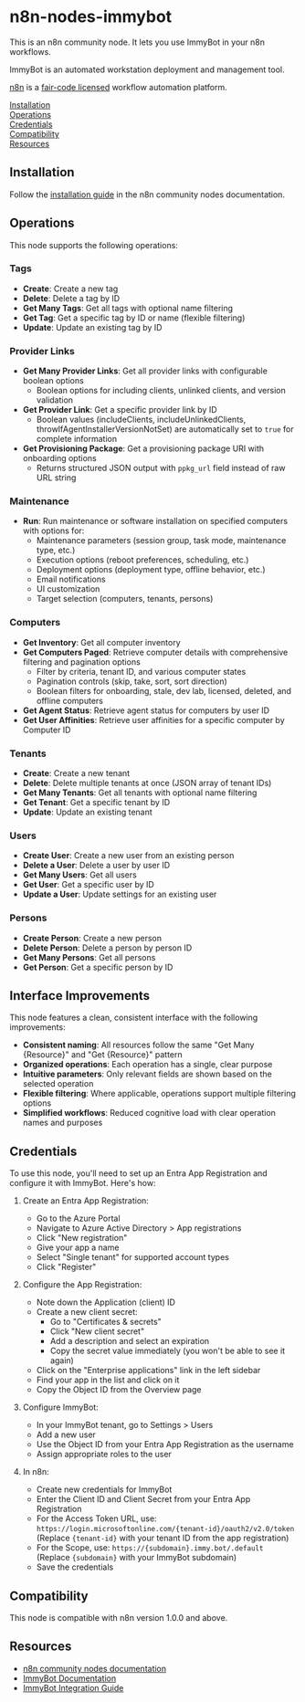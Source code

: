 # n8n-nodes-immybot

This is an n8n community node. It lets you use ImmyBot in your n8n workflows.

ImmyBot is an automated workstation deployment and management tool.

[n8n](https://n8n.io/) is a [fair-code licensed](https://docs.n8n.io/reference/license/) workflow automation platform.

[Installation](#installation)  
[Operations](#operations)  
[Credentials](#credentials)  
[Compatibility](#compatibility)  
[Resources](#resources)  

## Installation

Follow the [installation guide](https://docs.n8n.io/integrations/community-nodes/installation/) in the n8n community nodes documentation.

## Operations

This node supports the following operations:

### Tags
- **Create**: Create a new tag
- **Delete**: Delete a tag by ID
- **Get Many Tags**: Get all tags with optional name filtering
- **Get Tag**: Get a specific tag by ID or name (flexible filtering)
- **Update**: Update an existing tag by ID

### Provider Links
- **Get Many Provider Links**: Get all provider links with configurable boolean options
  - Boolean options for including clients, unlinked clients, and version validation
- **Get Provider Link**: Get a specific provider link by ID
  - Boolean values (includeClients, includeUnlinkedClients, throwIfAgentInstallerVersionNotSet) are automatically set to `true` for complete information
- **Get Provisioning Package**: Get a provisioning package URI with onboarding options
  - Returns structured JSON output with `ppkg_url` field instead of raw URL string

### Maintenance
- **Run**: Run maintenance or software installation on specified computers with options for:
  - Maintenance parameters (session group, task mode, maintenance type, etc.)
  - Execution options (reboot preferences, scheduling, etc.)
  - Deployment options (deployment type, offline behavior, etc.)
  - Email notifications
  - UI customization
  - Target selection (computers, tenants, persons)

### Computers
- **Get Inventory**: Get all computer inventory
- **Get Computers Paged**: Retrieve computer details with comprehensive filtering and pagination options
  - Filter by criteria, tenant ID, and various computer states
  - Pagination controls (skip, take, sort, sort direction)
  - Boolean filters for onboarding, stale, dev lab, licensed, deleted, and offline computers
- **Get Agent Status**: Retrieve agent status for computers by user ID
- **Get User Affinities**: Retrieve user affinities for a specific computer by Computer ID

### Tenants
- **Create**: Create a new tenant
- **Delete**: Delete multiple tenants at once (JSON array of tenant IDs)
- **Get Many Tenants**: Get all tenants with optional name filtering
- **Get Tenant**: Get a specific tenant by ID
- **Update**: Update an existing tenant

### Users
- **Create User**: Create a new user from an existing person
- **Delete a User**: Delete a user by user ID
- **Get Many Users**: Get all users
- **Get User**: Get a specific user by ID
- **Update a User**: Update settings for an existing user

### Persons
- **Create Person**: Create a new person
- **Delete Person**: Delete a person by person ID
- **Get Many Persons**: Get all persons
- **Get Person**: Get a specific person by ID

## Interface Improvements

This node features a clean, consistent interface with the following improvements:

- **Consistent naming**: All resources follow the same "Get Many {Resource}" and "Get {Resource}" pattern
- **Organized operations**: Each operation has a single, clear purpose
- **Intuitive parameters**: Only relevant fields are shown based on the selected operation
- **Flexible filtering**: Where applicable, operations support multiple filtering options
- **Simplified workflows**: Reduced cognitive load with clear operation names and purposes

## Credentials

To use this node, you'll need to set up an Entra App Registration and configure it with ImmyBot. Here's how:

1. Create an Entra App Registration:
   - Go to the Azure Portal
   - Navigate to Azure Active Directory > App registrations
   - Click "New registration"
   - Give your app a name
   - Select "Single tenant" for supported account types
   - Click "Register"

2. Configure the App Registration:
   - Note down the Application (client) ID
   - Create a new client secret:
     - Go to "Certificates & secrets"
     - Click "New client secret"
     - Add a description and select an expiration
     - Copy the secret value immediately (you won't be able to see it again)
   - Click on the "Enterprise applications" link in the left sidebar
   - Find your app in the list and click on it
   - Copy the Object ID from the Overview page

3. Configure ImmyBot:
   - In your ImmyBot tenant, go to Settings > Users
   - Add a new user
   - Use the Object ID from your Entra App Registration as the username
   - Assign appropriate roles to the user

4. In n8n:
   - Create new credentials for ImmyBot
   - Enter the Client ID and Client Secret from your Entra App Registration
   - For the Access Token URL, use: `https://login.microsoftonline.com/{tenant-id}/oauth2/v2.0/token`
     (Replace `{tenant-id}` with your tenant ID from the app registration)
   - For the Scope, use: `https://{subdomain}.immy.bot/.default`
     (Replace `{subdomain}` with your ImmyBot subdomain)
   - Save the credentials

## Compatibility

This node is compatible with n8n version 1.0.0 and above.

## Resources

* [n8n community nodes documentation](https://docs.n8n.io/integrations/community-nodes/)
* [ImmyBot Documentation](https://docs.immy.bot/)
* [ImmyBot Integration Guide](https://docs.immy.bot/build-your-own-integration.html)


